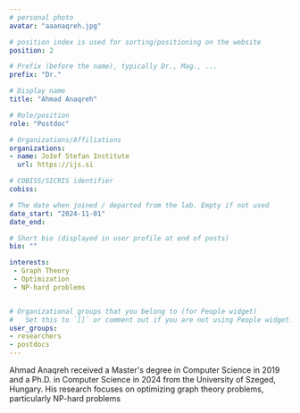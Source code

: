 ```yaml
---
# personal photo
avatar: "aaanaqreh.jpg"

# position index is used for sorting/positioning on the website
position: 2

# Prefix (before the name), typically Dr., Mag., ...
prefix: "Dr."

# Display name
title: "Ahmad Anaqreh"

# Role/position
role: "Postdoc"

# Organizations/Affiliations
organizations:
- name: Jožef Stefan Institute
  url: https://ijs.si

# COBISS/SICRIS identifier
cobiss: 

# The date when joined / departed from the lab. Empty if not used
date_start: "2024-11-01"
date_end:

# Short bio (displayed in user profile at end of posts)
bio: ""

interests:
 - Graph Theory
 - Optimization
 - NP-hard problems


# Organizational groups that you belong to (for People widget)
#   Set this to `[]` or comment out if you are not using People widget.
user_groups:
- researchers
- postdocs
---
```


Ahmad Anaqreh received a Master's degree in Computer Science in 2019 and a Ph.D. in Computer Science in 2024 from the University of Szeged, Hungary. His research focuses on optimizing graph theory problems, particularly NP-hard problems